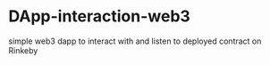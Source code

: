 # DApp-interaction-web3
simple web3 dapp to interact with and listen to deployed contract on Rinkeby
